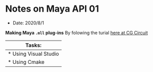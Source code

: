 # Notes on Maya API 01
* Date: 2020/8/1

**Making Maya `.mll` plug-ins**
By folowing the turial [here at CG Circuit](https://www.cgcircuit.com/tutorial/introduction-to-the-maya-api)

|Tasks:|
|---|
|* Using Visual Studio |
|* Using Cmake |